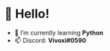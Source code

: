 # 👋 Hello!

- 🌱 I’m currently learning **Python**
- 📫 Discord: **Vivoxi#0590**

<!---
Ixoviv/Ixoviv is a ✨ special ✨ repository because its `README.md` (this file) appears on your GitHub profile.
You can click the Preview link to take a look at your changes.
--->
